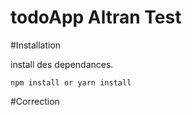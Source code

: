 # todoApp Altran Test

#Installation

install des dependances.

```
npm install or yarn install
```

#Correction

